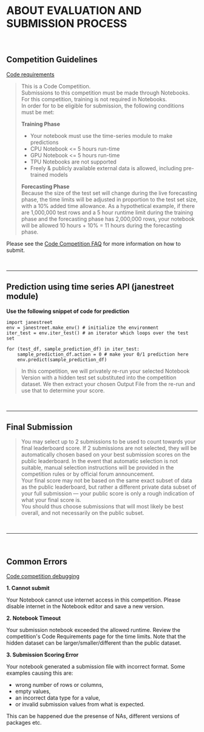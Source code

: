 # ABOUT EVALUATION AND SUBMISSION PROCESS

<br>

## Competition Guidelines

[Code requirements](https://www.kaggle.com/c/jane-street-market-prediction/overview/code-requirements)

> This is a Code Competition.    
> Submissions to this competition must be made through Notebooks.    
For this competition, training is not required in Notebooks.    
> In order for to be eligible for submission, the following 
conditions must be met:    
> 
> **Training Phase**
> * Your notebook must use the time-series module to make predictions
> * CPU Notebook <= 5 hours run-time
> * GPU Notebook <= 5 hours run-time
> * TPU Notebooks are not supported
> * Freely & publicly available external data is allowed, including pre-trained models
>
> **Forecasting Phase**   
> Because the size of the test set will change during the live forecasting phase, the time limits will be adjusted in proportion to the test set size, with a 10% added time allowance. As a hypothetical example, if there are 1,000,000 test rows and a 5 hour runtime limit during the training phase and the forecasting phase has 2,000,000 rows, your notebook will be allowed 10 hours + 10% = 11 hours during the forecasting phase.

Please see the [Code Competition FAQ](https://www.kaggle.com/docs/competitions#kernels-only-FAQ) for more information on how to submit.

<br>

---

## Prediction using time series API (janestreet module)

**Use the following snippet of code for prediction**

```
import janestreet
env = janestreet.make_env() # initialize the environment
iter_test = env.iter_test() # an iterator which loops over the test set

for (test_df, sample_prediction_df) in iter_test:
    sample_prediction_df.action = 0 # make your 0/1 prediction here
    env.predict(sample_prediction_df)

```

>In this competition, we will privately re-run your selected Notebook Version with a hidden test set substituted into the competition dataset. 
We then extract your chosen Output File from the re-run and use that to determine your score.

<br>

---

## Final Submission

> You may select up to 2 submissions to be used to count towards your final leaderboard score. If 2 submissions are not selected, they will be automatically chosen based on your best submission scores on the public leaderboard. In the event that automatic selection is not suitable, manual selection instructions will be provided in the competition rules or by official forum announcement.    
> Your final score may not be based on the same exact subset of data as the public leaderboard, but rather a different private data subset of your full submission — your public score is only a rough indication of what your final score is.   
You should thus choose submissions that will most likely be best overall, and not necessarily on the public subset.

<br>

---

<br>


## Common Errors 

[Code competition debugging](https://www.kaggle.com/code-competition-debugging)


**1. Cannot submit**  

Your Notebook cannot use internet access in this competition. Please disable internet in the Notebook editor and save a new version.


**2. Notebook Timeout**

Your submission notebook exceeded the allowed runtime.
Review the competition's Code Requirements page for the time limits. Note that the hidden dataset can be larger/smaller/different than the public dataset.

**3. Submission Scoring Error**

Your notebook generated a submission file with incorrect format. 
Some examples causing this are: 
- wrong number of rows or columns,
- empty values,
- an incorrect data type for a value,
- or invalid submission values from what is expected.

This can be happened due the presense of NAs, different versions of packages etc.
